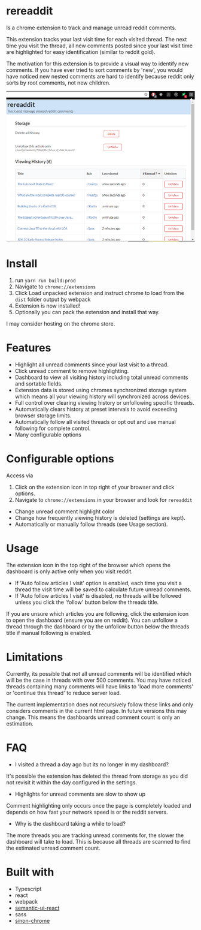 # rereaddit

Is a chrome extension to track and manage unread reddit comments.

This extension tracks your last visit time for each visited thread. The next time you visit the thread,
all new comments posted since your last visit time are highlighted for easy identification (similar to reddit gold).

The motivation for this extension is to provide a visual way to identify new comments. If you have ever tried to sort comments by 'new', you
would have noticed new nested comments are hard to identify because reddit only sorts by root comments, not new children.

[![Screen shot](https://github.com/mjstewart/rereaddit/blob/master/rereaddit_screen.png)](https://github.com/mjstewart/rereaddit/blob/master/rereaddit_screen.png "Screen shot")

# Install

1. run `yarn run build:prod`
2. Navigate to `chrome://extensions`
3. Click Load unpacked extension and instruct chrome to load from the `dist` folder output by webpack 
4. Extension is now installed!
5. Optionally you can pack the extension and install that way.

I may consider hosting on the chrome store.

# Features

- Highlight all unread comments since your last visit to a thread.
- Click unread comment to remove highlighting.
- Dashboard to view all visiting history including total unread comments and sortable fields.
- Extension data is stored using chromes synchronized storage system which means all your viewing history will synchronized across devices.
- Full control over clearing viewing history or unfollowing specific threads.
- Automatically clears history at preset intervals to avoid exceeding browser storage limits.
- Automatically follow all visited threads or opt out and use manual following for complete control.
- Many configurable options

# Configurable options

Access via 
1. Click on the extension icon in top right of your browser and click options.
2. Navigate to `chrome://extensions` in your browser and look for `rereaddit`

- Change unread comment highlight color
- Change how frequently viewing history is deleted (settings are kept).
- Automatically or manually follow threads (see Usage section).

# Usage
The extension icon in the top right of the browser which opens the dashboard is only active only when you visit reddit.

- If 'Auto follow articles I visit' option is enabled, each time you visit a thread the visit time will be saved to calculate future unread comments.
- If 'Auto follow articles I visit' is disabled, no threads will be followed unless you click the 'follow' button below the threads title.

If you are unsure which articles you are following, click the extension icon to open the dashboard (ensure you are on reddit).
You can unfollow a thread through the dashboard or by the unfollow button below the threads title if manual following is enabled. 

# Limitations
Currently, its possible that not all unread comments will be identified which will be the case in threads with over 500 comments.
You may have noticed threads containing many comments will have links to 'load more comments' or 'continue this thread' to reduce server load.

The current implementation does not recursively follow these links and only considers comments in the current html page. In future versions this may change.
This means the dashboards unread comment count is only an estimation.

# FAQ
- I visited a thread a day ago but its no longer in my dashboard?

It's possible the extension has deleted the thread from storage as you did not revisit it within the day configured in the settings. 

- Highlights for unread comments are slow to show up

Comment highlighting only occurs once the page is completely loaded and depends on how fast your network speed is or the reddit servers.

- Why is the dashboard taking a while to load?

The more threads you are tracking unread comments for, the slower the dashboard will take to load. This is because all threads are scanned
to find the estimated unread comment count.

# Built with
- Typescript
- react
- webpack
- [semantic-ui-react](https://react.semantic-ui.com)
- sass
- [sinon-chrome](https://github.com/acvetkov/sinon-chrome)
